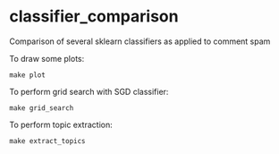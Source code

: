 classifier_comparison
=====================

Comparison of several sklearn classifiers as applied to comment spam

To draw some plots:

    make plot

To perform grid search with SGD classifier:

    make grid_search

To perform topic extraction:

    make extract_topics
